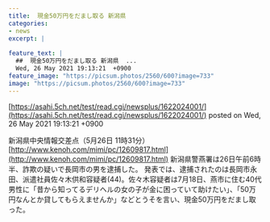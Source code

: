 ```yaml
---
title:  現金50万円をだまし取る 新潟県  
categories:
- news
excerpt: |
  
feature_text: |
  ##  現金50万円をだまし取る 新潟県  ...
  Wed, 26 May 2021 19:13:21  +0900
feature_image: "https://picsum.photos/2560/600?image=733"
image: "https://picsum.photos/2560/600?image=733"
---
```


[https://asahi.5ch.net/test/read.cgi/newsplus/1622024001/](https://asahi.5ch.net/test/read.cgi/newsplus/1622024001/)
posted on Wed, 26 May 2021 19:13:21  +0900

<!--more-->

新潟県中央情報交差点（5月26日 11時31分） [http://www.kenoh.com/mimi/pc/12609817.html](http://www.kenoh.com/mimi/pc/12609817.html) 新潟県警燕署は26日午前6時半、詐欺の疑いで長岡市の男を逮捕した。 発表では、逮捕されたのは長岡市永田、派遣社員佐々木供和容疑者(44)。佐々木容疑者は7月18日、燕市に住む40代男性に「昔から知ってるデリヘルの女の子が金に困っていて助けたい」、「50万円なんとか貸してもらえませんか」などとうそを言い、現金50万円をだまし取った。
